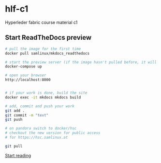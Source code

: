 # hlf-c1
Hyperleder fabric course material c1

## Start ReadTheDocs preview
```bash
# pull the image for the first time
docker pull samlinux/mkdocs_readthedocs

# start the preview server (if the image hasn't pulled before, it will be pulled by the first run)
docker-compose up

# open your browser 
http://localhost:8000


# if your work is done, build the site
docker exec -it mkdocs mkdocs build

# add, commit and push your work
git add .
git commit -m "text" 
git push

# on pandora switch to docker/hsc
# checkout the new version for public access
# for https://hsc.samlinux.at

git pull

```

[Start reading](./docs/index.md)

